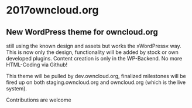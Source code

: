 # 2017owncloud.org
## New WordPress theme for owncloud.org

still using the known design and assets but works the »WordPress« way. This is now only the design, functionality will be added by stock or own developed plugins. Content creation is only in the WP-Backend. No more HTML-Coding via Github!

This theme will be pulled by dev.owncloud.org, finalized milestones will be fired up on both staging.owncloud.org and owncloud.org (which is the live system).

Contributions are welcome
